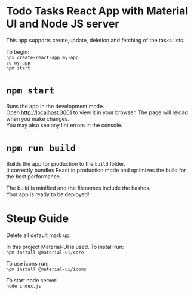 # Todo Tasks React App with Material UI and Node JS server

This app supports create,update, deletion and fetching of the tasks lists.

To begin:
<br />
`npx create-react-app my-app`
<br />
`cd my-app`
<br />
`npm start`

# `npm start`

Runs the app in the development mode.\
Open [http://localhost:3001](http://localhost:3001) to view it in your browser.
The page will reload when you make changes.\
You may also see any lint errors in the console.

# `npm run build`

Builds the app for production to the `build` folder.\
It correctly bundles React in production mode and optimizes the build for the best performance.

The build is minified and the filenames include the hashes.\
Your app is ready to be deployed!

# Steup Guide

Delete all default mark up.

In this project Material-UI is used.
To install run:
<br />
`npm install @material-ui/core`

To use icons run:
<br />
`npm install @material-ui/icons`

To start node server:
<br />
`node index.js`

